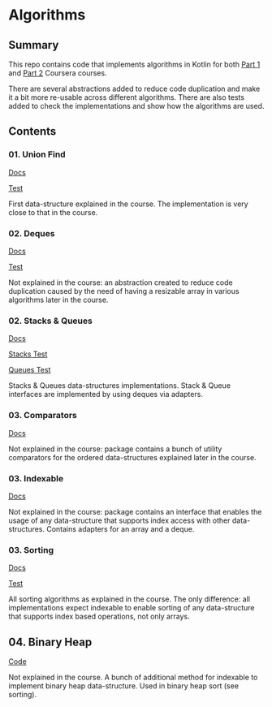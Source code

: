 # Algorithms #

## Summary ##

This repo contains code that implements algorithms in Kotlin for both
[Part 1](https://www.coursera.org/learn/algorithms-part1) and
[Part 2](https://www.coursera.org/learn/algorithms-part2) Coursera courses.

There are several abstractions added to reduce code duplication and make it 
a bit more re-usable across different algorithms. There are also tests
added to check the implementations and show how the algorithms are used.

## Contents ##

### 01. Union Find ###

[Docs](src/main/kotlin/alg01unionfind/README.md)

[Test](src/test/kotlin/alg01unionfind/TestUnionFinds.kt)

First data-structure explained in the course. The implementation is very 
close to that in the course.

### 02. Deques ###

[Docs](src/main/kotlin/alg02deques/README.md)

[Test](src/test/kotlin/alg02deques/TestDeques.kt)

Not explained in the course: an abstraction created to reduce code duplication
caused by the need of having a resizable array in various algorithms later in the course.

### 02. Stacks & Queues ###

[Docs](src/main/kotlin/alg02stacksqueues/README.md)

[Stacks Test](src/test/kotlin/alg02stacksqueues/TestStacks.kt)

[Queues Test](src/test/kotlin/alg02stacksqueues/TestQueues.kt)

Stacks & Queues data-structures implementations. Stack & Queue
interfaces are implemented by using deques via adapters.

### 03. Comparators ###

[Docs](src/main/kotlin/alg03comparators/README.md)

Not explained in the course: package contains a bunch of utility
comparators for the ordered data-structures explained later in the course.

### 03. Indexable ###

[Docs](src/main/kotlin/alg03indexable/README.md)

Not explained in the course: package contains an interface that enables
the usage of any data-structure that supports index access with other
data-structures. Contains adapters for an array and a deque.

### 03. Sorting ###

[Docs](src/main/kotlin/alg03sorting/README.md)

[Test](src/test/kotlin/alg03sorting/TestSorts.kt)

All sorting algorithms as explained in the course. The only difference:
all implementations expect indexable to enable sorting of any data-structure
that supports index based operations, not only arrays.

## 04. Binary Heap ##

[Code](src/main/kotlin/alg04binaryheap/BinaryHeapIndexableExtensions.kt)

Not explained in the course. A bunch of additional method for indexable
to implement binary heap data-structure. Used in binary heap sort (see sorting).